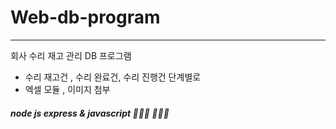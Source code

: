 # Web-db-program
---
회사 수리 재고 관리 DB 프로그램 <br>
- 수리 재고건 , 수리 완료건, 수리 진행건 단계별로 
- 엑셀 모듈 , 이미지 첨부

##### node js express & javascript 👩🏻‍💻 🧑🏻‍💻
